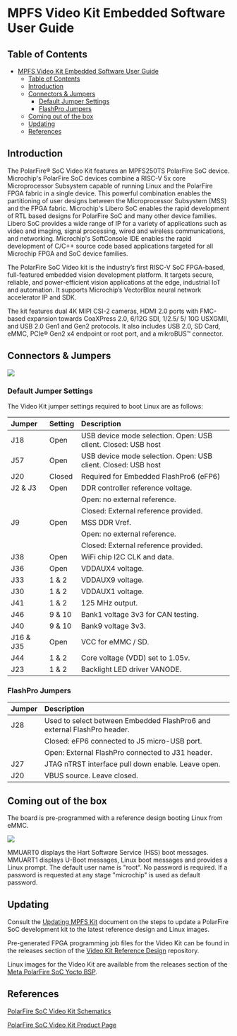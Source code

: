 # MPFS Video Kit Embedded Software User Guide

## Table of Contents

- [MPFS Video Kit Embedded Software User Guide](#mpfs-mpfs-video-kit-embedded-software-user-guide)
  - [Table of Contents](#table-of-contents)
  - [Introduction](#introduction)
  - [Connectors & Jumpers](#connectors-&-Jumpers)
    - [Default Jumper Settings](#default-jumper-settings)
    - [FlashPro Jumpers](#flashpro-jumpers)
  - [Coming out of the box](#coming-out-of-the-box)
  - [Updating](#updating)
  - [References](#references)

<a name="introduction"></a>

## Introduction

The PolarFire® SoC Video Kit features an MPFS250TS PolarFire SoC device.
Microchip's PolarFire SoC devices combine a RISC-V 5x core Microprocessor Subsystem capable of running Linux and the PolarFire FPGA fabric in a single device.
This powerful combination enables the partitioning of user designs between the Microprocessor Subsystem (MSS) and the FPGA fabric.
Microchip's Libero SoC enables the rapid development of RTL based designs for PolarFire SoC and many other device families.
Libero SoC provides a wide range of IP for a variety of applications such as video and imaging, signal processing, wired and wireless communications, and networking.
Microchip's SoftConsole IDE enables the rapid development of C/C++ source code based applications targeted for all Microchip FPGA and SoC device families.

The PolarFire SoC Video kit is the industry’s first RISC-V SoC FPGA-based, full-featured embedded vision
development platform.
It targets secure, reliable, and power-efficient vision applications at the edge, industrial IoT and automation.
It supports Microchip’s VectorBlox neural network accelerator IP and SDK.

The kit features dual 4K MIPI CSI-2 cameras, HDMI 2.0 ports with FMC-based expansion towards CoaXPress 2.0,
6/12G SDI, 1/2.5/ 5/ 10G USXGMII, and USB 2.0 Gen1 and Gen2 protocols. It also includes USB 2.0, SD Card,
eMMC, PCIe® Gen2 x4 endpoint or root port, and a mikroBUS™ connector.

<a name="connectors"></a>

## Connectors & Jumpers

![](./images/mpfs-video-kit-user-guide/mpfs-video-kit-jumpers-settings.png)

<a name="default-jumper-settings"></a>

### Default Jumper Settings

The Video Kit jumper settings required to boot Linux are as follows:

| Jumper | Setting | Description                                                               |
|:-------|:--------|:--------------------------------------------------------------------------|
| J18    | Open    | USB device mode selection. Open: USB client. Closed: USB host             |
| J57    | Open    | USB device mode selection. Open: USB client. Closed: USB host             |
| J20    | Closed  | Required for Embedded FlashPro6 (eFP6)                                    |
| J2 & J3| Open    | DDR controller reference voltage.                                         |
|        |         | Open: no external reference.                                              |
|        |         | Closed: External reference provided.                                      |
| J9     | Open    | MSS DDR Vref.                                                             |
|        |         | Open: no external reference.                                              |
|        |         | Closed: External reference provided.                                      |
| J38    | Open    | WiFi chip I2C CLK and data.                                               |
| J36    | Open    | VDDAUX4 voltage.                                                          |
| J33    | 1 & 2   | VDDAUX9 voltage.                                                          |
| J30    | 1 & 2   | VDDAUX1 voltage.                                                          |
| J41    | 1 & 2   | 125 MHz output.                                                           |
| J46    | 9 & 10  | Bank1 voltage 3v3 for CAN testing.                                        |
| J40    | 9 & 10  | Bank9 voltage 3v3.                                                        |
| J16 & J35| Open  | VCC for eMMC / SD.                                                        |
| J44    | 1 & 2   | Core voltage (VDD) set to 1.05v.                                          |
| J23    | 1 & 2   | Backlight LED driver VANODE.                                              |

<a name="flashpro-jumpers"></a>

### FlashPro Jumpers

| Jumper | Description                                                             |
|:-------|:------------------------------------------------------------------------|
| J28    | Used to select between Embedded FlashPro6 and external FlashPro header. |
|        | Closed: eFP6 connected to J5 micro-USB port.                            |
|        | Open: External FlashPro connected to J31 header.                        |
| J27    | JTAG nTRST interface pull down enable. Leave open.                      |
| J20    | VBUS source. Leave closed.                                              |

<a name="coming-out-of-the-box"></a>

## Coming out of the box

The board is pre-programmed with a reference design booting Linux from eMMC.

![](./images/mpfs-video-kit-user-guide/mpfs-video-kit-terminals.png)

MMUART0 displays the Hart Software Service (HSS) boot messages. MMUART1 displays U-Boot messages, Linux boot messages and provides a Linux prompt. The default user name is "root". No password is required. If a password is requested at any stage "microchip" is used as default password.

<a name="updating"></a>

## Updating

Consult the [Updating MPFS Kit](https://mi-v-ecosystem.github.io/redirects/boards-mpfs-generic-updating-mpfs-kit) document on the steps to update a PolarFire SoC development kit to the latest reference design and Linux images.

Pre-generated FPGA programming job files for the Video Kit can be found in the releases section of the [Video Kit Reference Design](https://mi-v-ecosystem.github.io/redirects/repo-sev-kit-reference-design) repository.

Linux images for the Video Kit are available from the releases section of the [Meta PolarFire SoC Yocto BSP](https://mi-v-ecosystem.github.io/redirects/releases-meta-polarfire-soc-yocto-bsp).

<a name="references"></a>

## References

[PolarFire SoC Video Kit Schematics](https://ww1.microchip.com/downloads/aemDocuments/documents/FPGA/ProductDocuments/ReferenceManuals/PolarFire_SoC_SEV_KIT_Schematics.pdf)

[PolarFire SoC Video Kit Product Page](https://www.microchip.com/en-us/development-tool/MPFS250-VIDEO-KIT)
